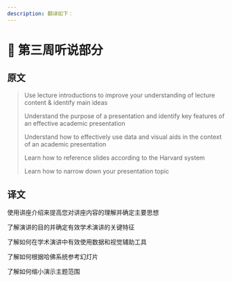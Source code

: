 ```yaml
---
description: 翻译如下：
---
```


# 🤔 第三周听说部分

## 原文

> Use lecture introductions to improve your understanding of lecture content & identify main ideas
>
> Understand the purpose of a presentation and identify key features of an effective academic presentation
>
> Understand how to effectively use data and visual aids in the context of an academic presentation
>
> Learn how to reference slides according to the Harvard system
>
> Learn how to narrow down your presentation topic

## 译文

使用讲座介绍来提高您对讲座内容的理解并确定主要思想

了解演讲的目的并确定有效学术演讲的关键特征

了解如何在学术演讲中有效使用数据和视觉辅助工具

了解如何根据哈佛系统参考幻灯片

了解如何缩小演示主题范围
